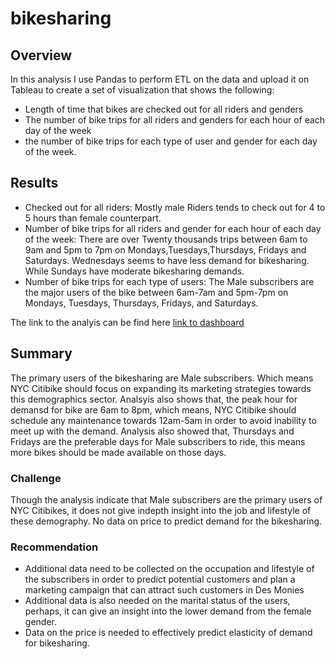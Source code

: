 # bikesharing
## Overview
In this analysis I use Pandas to perform ETL on the data and upload it on Tableau to create a set of visualization that shows the following:
- Length of time that bikes are checked out for all riders and genders
- The number of bike trips for all riders and genders for each hour of each day of the week
- the number of bike trips for each type of user and gender for each day of the week.
## Results
- Checked out for all riders: Mostly male Riders tends to check out for 4 to 5 hours than female counterpart. 
- Number of bike trips for all riders and gender for each hour of each day of the week: There are over Twenty thousands trips between 6am to 9am and 5pm to 7pm on Mondays,Tuesdays,Thursdays, Fridays and Saturdays. Wednesdays seems to have less demand for bikesharing. While Sundays have moderate bikesharing demands.
- Number of bike trips for each type of users: The Male subscribers are the major users of the bike between 6am-7am and 5pm-7pm on Mondays, Tuesdays, Thursdays, Fridays, and Saturdays.

The link to the analyis can be find here
[link to dashboard](https://public.tableau.com/profile/olawumi.odetunde#!/vizhome/NYCCitibike_16074480410980/NYCCitibikestory?publish=yes)

## Summary
The primary users of the bikesharing are Male subscribers. Which means NYC Citibike should focus on expanding its marketing strategies towards this demographics sector. Analsyis also shows that, the peak hour for demansd for bike are 6am to 8pm, which means, NYC Citibike should schedule any maintenance towards 12am-5am in order to avoid inability to meet up with the demand.
Analysis also showed that, Thursdays and Fridays are the preferable days for Male subscribers to ride, this means more bikes should be made available on those days.
### Challenge
Though the analysis indicate that Male subscribers are the primary users of NYC Citibikes, it does not give indepth insight into the job and lifestyle of these demography.
No data on price to predict demand for the bikesharing.
### Recommendation
- Additional data need to be collected on the occupation and lifestyle of the subscribers in order to predict potential customers and plan a marketing campaign that can attract such customers in Des Monies 
- Additional data is also needed on the marital status of the users, perhaps, it can give an insight into the lower demand from the female gender.
- Data on the price is needed to effectively predict elasticity of demand for bikesharing.

